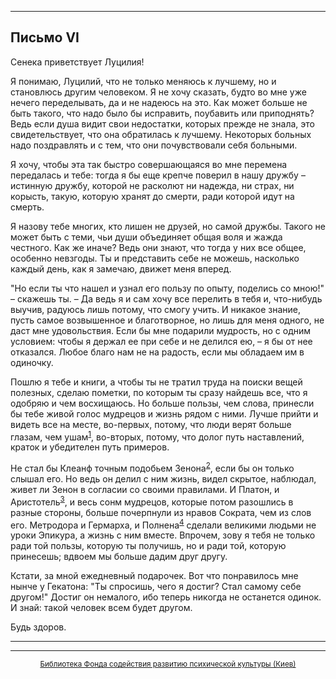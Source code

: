

* * *

## Письмо VI

Сенека приветствует Луцилия!

Я понимаю, Луцилий, что не только меняюсь к лучшему, но и становлюсь другим человеком. Я не хочу сказать, будто во мне уже нечего переделывать, да и не надеюсь на это. Как может больше не быть такого, что надо было бы исправить, поубавить или приподнять? Ведь если душа видит свои недостатки, которых прежде не знала, это свидетельствует, что она обратилась к лучшему. Некоторых больных надо поздравлять и с тем, что они почувствовали себя больными.

Я хочу, чтобы эта так быстро совершающаяся во мне перемена передалась и тебе: тогда я бы еще крепче поверил в нашу дружбу – истинную дружбу, которой не расколют ни надежда, ни страх, ни корысть, такую, которую хранят до смерти, ради которой идут на смерть.

Я назову тебе многих, кто лишен не друзей, но самой дружбы. Такого не может быть с теми, чьи души объединяет общая воля и жажда честного. Как же иначе? Ведь они знают, что тогда у них все общее, особенно невзгоды. Ты и представить себе не можешь, насколько каждый день, как я замечаю, движет меня вперед.

"Но если ты что нашел и узнал его пользу по опыту, поделись со мною!" – скажешь ты. – Да ведь я и сам хочу все перелить в тебя и, что-нибудь выучив, радуюсь лишь потому, что смогу учить. И никакое знание, пусть самое возвышенное и благотворное, но лишь для меня одного, не даст мне удовольствия. Если бы мне подарили мудрость, но с одним условием: чтобы я держал ее при себе и не делился ею, – я бы от нее отказался. Любое благо нам не на радость, если мы обладаем им в одиночку.

Пошлю я тебе и книги, а чтобы ты не тратил труда на поиски вещей полезных, сделаю пометки, по которым ты сразу найдешь все, что я одобряю и чем восхищаюсь. Но больше пользы, чем слова, принесли бы тебе живой голос мудрецов и жизнь рядом с ними. Лучше прийти и видеть все на месте, во-первых, потому, что люди верят больше глазам, чем ушам<sup>[1](refer.htm#pVI-1)</sup>, во-вторых, потому, что долог путь наставлений, краток и убедителен путь примеров.

Не стал бы Клеанф точным подобьем Зенона<sup>[2](refer.htm#pVI-2)</sup>, если бы он только слышал его. Но ведь он делил с ним жизнь, видел скрытое, наблюдал, живет ли Зенон в согласии со своими правилами. И Платон, и Аристотель<sup>[3](refer.htm#pVI-3)</sup>, и весь сонм мудрецов, которые потом разошлись в разные стороны, больше почерпнули из нравов Сократа, чем из слов его. Метродора и Гермарха, и Полнена<sup>[4](refer.htm#pVI-4)</sup> сделали великими людьми не уроки Эпикура, а жизнь с ним вместе. Впрочем, зову я тебя не только ради той пользы, которую ты получишь, но и ради той, которую принесешь; вдвоем мы больше дадим друг другу.

Кстати, за мной ежедневный подарочек. Вот что понравилось мне нынче у Гекатона: "Ты спросишь, чего я достиг? Стал самому себе другом!" Достиг он немалого, ибо теперь никогда не останется одинок. И знай: такой человек всем будет другом.

Будь здоров.

<div align="center">

* * *



* * *

[<small>Библиотека Фонда содействия развитию психической культуры (Киев)</small>](mailto:webmaster@psylib.kiev.ua)</div>